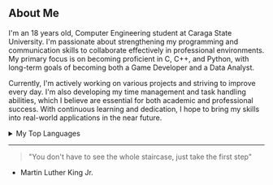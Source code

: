 ## About Me
<!-- Comment -->

I'm an 18 years old, Computer Engineering student at Caraga State University. I'm passionate about strengthening my programming and communication skills to collaborate effectively in professional environments. My primary focus is on becoming proficient in C, C++, and Python, with long-term goals of becoming both a Game Developer and a Data Analyst.

Currently, I'm actively working on various projects and striving to improve every day. I'm also developing my time management and task handling abilities, which I believe are essential for both academic and professional success. With continuous learning and dedication, I hope to bring my skills into real-world applications in the near future. 
<details>
<summary>My Top Languages</summary>

| Rank | My Languages |
|-----:|---------------|
|     1| C++            |
|     2| Java              |
|     3| Python              |

</details>


---
> "You don't have to see the whole staircase, just take the first step"
- Martin Luther King Jr.

